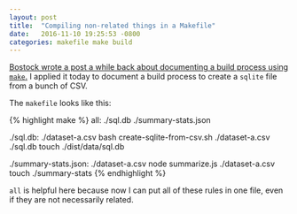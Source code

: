 ```yaml
---
layout: post
title:  "Compiling non-related things in a Makefile"
date:   2016-11-10 19:25:53 -0800
categories: makefile make build
---
```


[Bostock wrote a post a while back about documenting a build process
using `make`.](https://bost.ocks.org/mike/make/) I applied it today to document a build process to create
a `sqlite` file from a bunch of CSV.

The `makefile` looks like this:

{% highlight make %}
all: ./sql.db ./summary-stats.json

./sql.db: ./dataset-a.csv
  bash create-sqlite-from-csv.sh ./dataset-a.csv ./sql.db
  touch ./dist/data/sql.db

./summary-stats.json: ./dataset-a.csv
  node summarize.js ./dataset-a.csv
  touch ./summary-stats
{% endhighlight %}

`all` is helpful here because now I can put all of these rules in one file,
even if they are not necessarily related.
